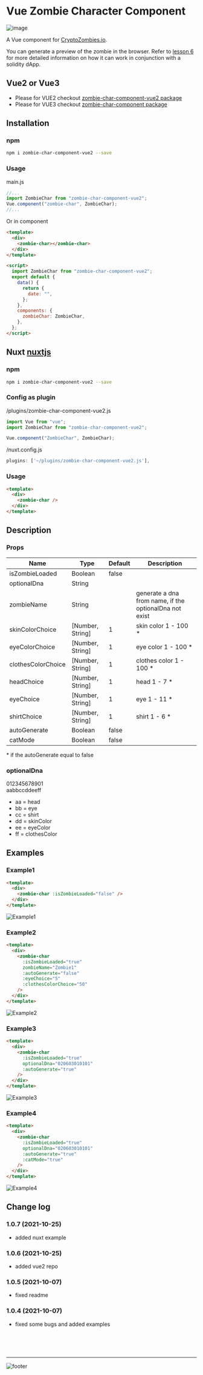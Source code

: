 # Vue Zombie Character Component

![image](https://user-images.githubusercontent.com/1289797/38184554-1654a98c-367b-11e8-8620-655d88916c90.png)

A Vue component for [CryptoZombies.io](https://cryptoZombies.io).

You can generate a preview of the zombie in the browser.
Refer to [lesson 6](https://cryptoZombies.io/course) for more detailed information on how it can work in conjunction with a solidity dApp.

## Vue2 or Vue3

- Please for VUE2 checkout [zombie-char-component-vue2 package](https://www.npmjs.com/package/zombie-char-component-vue2)
- Please for VUE3 checkout [zombie-char-component package](https://www.npmjs.com/package/zombie-char-component)

## Installation

### npm

```bash
npm i zombie-char-component-vue2 --save
```

### Usage

main.js

```javascript
//...
import ZombieChar from "zombie-char-component-vue2";
Vue.component("zombie-char", ZombieChar);
//...
```

Or in component

```html
<template>
  <div>
    <zombie-char></zombie-char>
  </div>
</template>

<script>
  import ZombieChar from "zombie-char-component-vue2";
  export default {
    data() {
      return {
        date: "",
      };
    },
    components: {
      zombieChar: ZombieChar,
    },
  };
</script>
```

## Nuxt [nuxtjs](https://nuxtjs.org/)

### npm

```bash
npm i zombie-char-component-vue2 --save
```

### Config as plugin

/plugins/zombie-char-component-vue2.js

```javascript
import Vue from "vue";
import ZombieChar from "zombie-char-component-vue2";

Vue.component("ZombieChar", ZombieChar);
```

/nuxt.config.js

```javascript
plugins: ['~/plugins/zombie-char-component-vue2.js'],
```

### Usage

```html
<template>
  <div>
    <zombie-char />
  </div>
</template>
```

## Description

### Props

| Name               | Type             | Default | Description                                            |
| ------------------ | ---------------- | ------- | ------------------------------------------------------ |
| isZombieLoaded     | Boolean          | false   |                                                        |
| optionalDna        | String           |         |                                                        |
| zombieName         | String           |         | generate a dna from name, if the optionalDna not exist |
| skinColorChoice    | [Number, String] | 1       | skin color 1 - 100 \*                                  |
| eyeColorChoice     | [Number, String] | 1       | eye color 1 - 100 \*                                   |
| clothesColorChoice | [Number, String] | 1       | clothes color 1 - 100 \*                               |
| headChoice         | [Number, String] | 1       | head 1 - 7 \*                                          |
| eyeChoice          | [Number, String] | 1       | eye 1 - 11 \*                                          |
| shirtChoice        | [Number, String] | 1       | shirt 1 - 6 \*                                         |
| autoGenerate       | Boolean          | false   |                                                        |
| catMode            | Boolean          | false   |                                                        |

\* if the autoGenerate equal to false

### optionalDna

012345678901<br />
aabbccddeeff<br />

- aa = head
- bb = eye
- cc = shirt
- dd = skinColor
- ee = eyeColor
- ff = clothesColor

## Examples

### Example1

```html
<template>
  <div>
    <zombie-char :isZombieLoaded="false" />
  </div>
</template>
```

![Example1](https://user-images.githubusercontent.com/48379992/136317466-0c743a60-f090-4504-b479-069b0a2a2941.png)

### Example2

```html
<template>
  <div>
    <zombie-char
      :isZombieLoaded="true"
      zombieName="Zombie1"
      :autoGenerate="false"
      :eyeChoice="5"
      :clothesColorChoice="50"
    />
  </div>
</template>
```

![Example2](https://user-images.githubusercontent.com/48379992/136316964-f0b77640-ee86-4527-af43-3c3ab1df3997.png)

### Example3

```html
<template>
  <div>
    <zombie-char
      :isZombieLoaded="true"
      optionalDna="020603010101"
      :autoGenerate="true"
    />
  </div>
</template>
```

![Example3](https://user-images.githubusercontent.com/48379992/136317256-ceacfd95-2dce-425e-a4b2-4726993d3d12.png)

### Example4

```html
<template>
  <div>
    <zombie-char
      :isZombieLoaded="true"
      optionalDna="020603010101"
      :autoGenerate="true"
      :catMode="true"
    />
  </div>
</template>
```

![Example4](https://user-images.githubusercontent.com/48379992/136317323-d2420122-2455-49a9-a6ef-fe3d38aacfae.png)

## Change log

### 1.0.7 (2021-10-25)

- added nuxt example

### 1.0.6 (2021-10-25)

- added vue2 repo

### 1.0.5 (2021-10-07)

- fixed readme

### 1.0.4 (2021-10-07)

- fixed some bugs and added examples

<br />
<br />
<br />
<hr />

![footer](https://user-images.githubusercontent.com/48379992/136317416-fac417d0-ea87-433f-a9cf-f62b92c65c2a.png)
